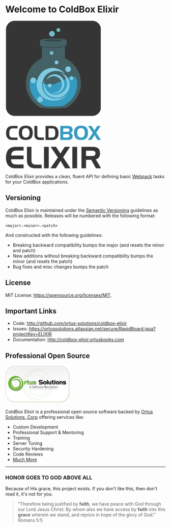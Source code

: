 # Welcome to ColdBox Elixir

![Elixir Logo](./images/elixirLogo300.png)

ColdBox Elixir provides a clean, fluent API for defining basic [Webpack](http://webpack.js.org/) tasks for your ColdBox applications.

## Versioning

ColdBox Elixir is maintained under the [Semantic Versioning](http://semver.org) guidelines as much as possible. Releases will be numbered with the following format:

```
<major>.<minor>.<patch>
```

And constructed with the following guidelines:

* Breaking backward compatibility bumps the major \(and resets the minor and patch\)
* New additions without breaking backward compatibility bumps the minor \(and resets the patch\)
* Bug fixes and misc changes bumps the patch

## License

MIT License: [https:\/\/opensource.org\/licenses\/MIT](https://opensource.org/licenses/MIT).

## Important Links

* Code: [http:\/\/github.com\/ortus-solutions\/coldbox-elixir](http://github.com/ortus-solutions/coldbox-elixir)
* Issues: [https:\/\/ortussolutions.atlassian.net\/secure\/RapidBoard.jspa?projectKey=ELIXIR](https://ortussolutions.atlassian.net/secure/RapidBoard.jspa?projectKey=ELIXIR)
* Documentation: [http:\/\/coldbox-elixir.ortusbooks.com](http://coldbox-elixir.ortusbooks.com)

## Professional Open Source

![Ortus Solutions, Corp](images/ortussolutions_button.png)

ColdBox Elixir is a professional open source software backed by [Ortus Solutions, Corp](http://www.ortussolutions.com/services) offering services like:

* Custom Development
* Professional Support & Mentoring
* Training
* Server Tuning
* Security Hardening
* Code Reviews
* [Much More](http://www.ortussolutions.com/services)

---

### HONOR GOES TO GOD ABOVE ALL

Because of His grace, this project exists. If you don't like this, then don't read it, it's not for you.

> "Therefore being justified by **faith**, we have peace with God through our Lord Jesus Christ:
> By whom also we have access by **faith** into this **grace** wherein we stand, and rejoice in hope of the glory of God." Romans 5:5

